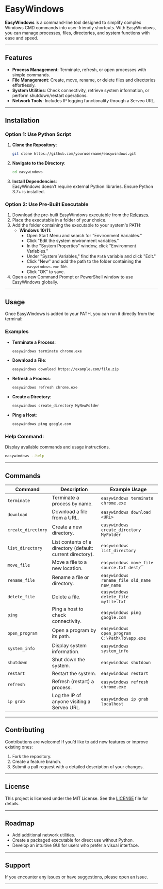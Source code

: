 
# EasyWindows  

**EasyWindows** is a command-line tool designed to simplify complex Windows CMD commands into user-friendly shortcuts. With EasyWindows, you can manage processes, files, directories, and system functions with ease and speed.

---

## Features  

- **Process Management**: Terminate, refresh, or open processes with simple commands.  
- **File Management**: Create, move, rename, or delete files and directories effortlessly.  
- **System Utilities**: Check connectivity, retrieve system information, or perform shutdown/restart operations.  
- **Network Tools**: Includes IP logging functionality through a Serveo URL.  

---

## Installation  

### Option 1: Use Python Script  
1. **Clone the Repository**:  
   ```bash
   git clone https://github.com/yourusername/easywindows.git
   ```  

2. **Navigate to the Directory**:  
   ```bash
   cd easywindows
   ```  

3. **Install Dependencies**:  
   EasyWindows doesn’t require external Python libraries. Ensure Python 3.7+ is installed.  

### Option 2: Use Pre-Built Executable  
1. Download the pre-built EasyWindows executable from the [Releases](https://github.com/yourusername/easywindows/releases).  
2. Place the executable in a folder of your choice.  
3. Add the folder containing the executable to your system's PATH:  
   - **Windows 10/11**:  
     - Open Start Menu and search for "Environment Variables."  
     - Click "Edit the system environment variables."  
     - In the "System Properties" window, click "Environment Variables."  
     - Under "System Variables," find the `Path` variable and click "Edit."  
     - Click "New" and add the path to the folder containing the `easywindows.exe` file.  
     - Click "OK" to save.  
4. Open a new Command Prompt or PowerShell window to use EasyWindows globally.  

---

## Usage  

Once EasyWindows is added to your PATH, you can run it directly from the terminal:  

### Examples  

- **Terminate a Process**:  
  ```bash
  easywindows terminate chrome.exe
  ```  

- **Download a File**:  
  ```bash
  easywindows download https://example.com/file.zip
  ```  

- **Refresh a Process**:  
  ```bash
  easywindows refresh chrome.exe
  ```  

- **Create a Directory**:  
  ```bash
  easywindows create_directory MyNewFolder
  ```  

- **Ping a Host**:  
  ```bash
  easywindows ping google.com
  ```  

### Help Command:  

Display available commands and usage instructions.  
```bash
easywindows --help
```  

---

## Commands  

| Command              | Description                                               | Example Usage                                     |  
|----------------------|-----------------------------------------------------------|-------------------------------------------------|  
| `terminate`          | Terminate a process by name.                              | `easywindows terminate chrome.exe`             |  
| `download`           | Download a file from a URL.                               | `easywindows download <URL>`                   |  
| `create_directory`   | Create a new directory.                                   | `easywindows create_directory MyFolder`        |  
| `list_directory`     | List contents of a directory (default: current directory).| `easywindows list_directory`                   |  
| `move_file`          | Move a file to a new location.                            | `easywindows move_file source.txt dest/`       |  
| `rename_file`        | Rename a file or directory.                               | `easywindows rename_file old_name new_name`    |  
| `delete_file`        | Delete a file.                                            | `easywindows delete_file myfile.txt`           |  
| `ping`               | Ping a host to check connectivity.                       | `easywindows ping google.com`                  |  
| `open_program`       | Open a program by its path.                               | `easywindows open_program C:\Path\To\app.exe`  |  
| `system_info`        | Display system information.                               | `easywindows system_info`                      |  
| `shutdown`           | Shut down the system.                                     | `easywindows shutdown`                         |  
| `restart`            | Restart the system.                                       | `easywindows restart`                          |  
| `refresh`            | Refresh (restart) a process.                             | `easywindows refresh chrome.exe`               |  
| `ip grab`            | Log the IP of anyone visiting a Serveo URL.              | `easywindows ip grab localhost`               |  

---

## Contributing  

Contributions are welcome! If you’d like to add new features or improve existing ones:  
1. Fork the repository.  
2. Create a feature branch.  
3. Submit a pull request with a detailed description of your changes.  

---

## License  

This project is licensed under the MIT License. See the [LICENSE](LICENSE) file for details.  

---

## Roadmap  

- Add additional network utilities.  
- Create a packaged executable for direct use without Python.  
- Develop an intuitive GUI for users who prefer a visual interface.  

---

## Support  

If you encounter any issues or have suggestions, please [open an issue](https://github.com/yourusername/easywindows/issues).  

---

